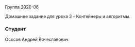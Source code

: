 Группа 2020-06

Домашнее задание для урока 3 - Контейнеры и алгоритмы.  

### Студент
Ососов Андрей Вячеславович